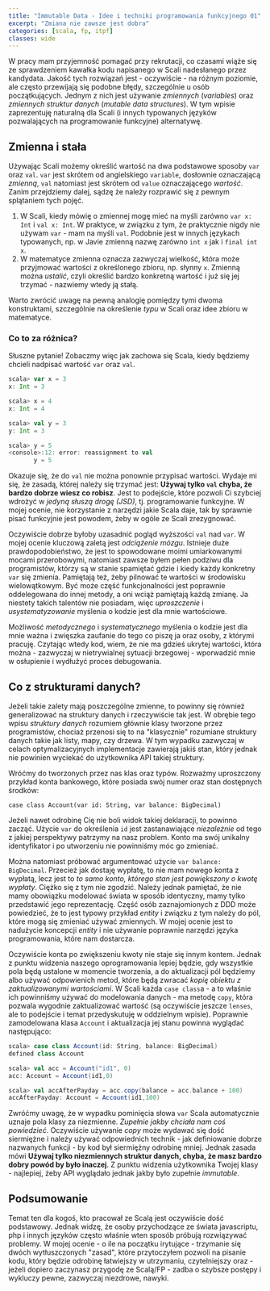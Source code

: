 ```yaml
---
title: "Immutable Data - Idee i techniki programowania funkcyjnego 01"
excerpt: "Zmiana nie zawsze jest dobra"
categories: [scala, fp, itpf]
classes: wide
---
```

W pracy mam przyjemność pomagać przy rekrutacji, co czasami wiąże się ze sprawdzeniem kawałka kodu napisanego w Scali nadesłanego przez kandydata. Jakość tych rozwiązań jest - oczywiście - na różnym poziomie, ale często przewijają się podobne błędy, szczególnie u osób początkujących. Jednym z nich jest używanie _zmiennych_ (_variables_) oraz _zmiennych struktur danych_ (_mutable data structures_). W tym wpisie zaprezentuję naturalną dla Scali (i innych typowanych języków pozwalających na programowanie funkcyjne) alternatywę. 

## Zmienna i stała

Używając Scali możemy określić wartość na dwa podstawowe sposoby `var` oraz `val`. `var` jest skrótem od angielskiego `variable`, dosłownie oznaczającą _zmienną_, `val` natomiast jest skrótem od `value` oznaczającego _wartość_. Zanim przejdziemy dalej, sądzę że należy rozprawić się z pewnym splątaniem tych pojęć.
 1. W Scali, kiedy mówię o zmiennej mogę mieć na myśli zarówno `var x: Int` i `val x: Int`. W praktyce, w związku z tym, że praktycznie nigdy nie używam `var` - mam na myśli `val`. Podobnie jest w innych językach typowanych, np. w Javie zmienną nazwę zarówno `int x` jak i `final int x`.
 2. W matematyce zmienna oznacza zazwyczaj wielkość, która może przyjmować wartości z określonego zbioru, np. słynny `x`. Zmienną można _ustalić_, czyli określić bardzo konkretną wartość i już się jej trzymać - nazwiemy wtedy ją stałą.

Warto zwrócić uwagę na pewną analogię pomiędzy tymi dwoma konstruktami, szczególnie na określenie _typu_ w Scali oraz idee zbioru w matematyce. 

### Co to za różnica?

Słuszne pytanie! Zobaczmy więc jak zachowa się Scala, kiedy będziemy chcieli nadpisać wartość `var` oraz `val`.
```scala
scala> var x = 3
x: Int = 3

scala> x = 4
x: Int = 4

scala> val y = 3
y: Int = 3

scala> y = 5
<console>:12: error: reassignment to val
       y = 5
```
Okazuje się, że do `val` nie można ponownie przypisać wartości. Wydaje mi się, że zasadą, której należy się trzymać jest: **Używaj tylko `val` chyba, że bardzo dobrze wiesz co robisz**. Jest to podejście, które pozwoli Ci szybciej wdrożyć w _jedyną słuszą drogę (JSD)_, tj. programowanie funkcyjne. W mojej ocenie, nie korzystanie z narzędzi jakie Scala daje, tak by sprawnie pisać funkcyjnie jest powodem, żeby w ogóle ze Scali zrezygnować. 

Oczywiście dobrze byłoby uzasadnić pogląd wyższości `val` nad `var`. W mojej ocenie kluczową zaletą jest _odciążenie mózgu_. Istnieje duże prawdopodobieństwo, że jest to spowodowane moimi umiarkowanymi mocami przerobowymi, natomiast zawsze byłem pełen podziwu dla programistów, którzy są w stanie spamiętać gdzie i kiedy każdy konkretny `var` się zmienia. Pamiętają też, żeby pilnować te wartości w środowisku wielowątkowym. Być może część funkcjonalności jest poprawnie oddelegowana do innej metody, a oni wciąż pamiętają każdą zmianę. Ja niestety takich talentów nie posiadam, więc _uproszczenie_ i _usystematyzowanie_ myślenia o kodzie jest dla mnie wartościowe. 

Możliwość _metodycznego_ i _systematycznego_ myślenia o kodzie jest dla mnie ważna i zwięszka zaufanie do tego co piszę ja oraz osoby, z którymi pracuję. Czytając wtedy kod, wiem, że nie ma gdzieś ukrytej wartości, która można - zazwyczaj w nietrywialnej sytuacji brzegowej - wporwadzić mnie w osłupienie i wydłużyć proces debugowania.

## Co z strukturami danych?

Jeżeli takie zalety mają poszczególne zmienne, to powinny się również generalizować na struktury danych i rzeczywiście tak jest. W obrębie tego wpisu _struktury danych_ rozumiem głównie klasy tworzone przez programistów, chociaż przenosi się to na "klasycznie" rozumiane struktury danych takie jak listy, mapy, czy drzewa. W tym wypadku zazwyczaj w celach optymalizacyjnych implementacje zawierają jakiś stan, który jednak nie powinien wyciekać do użytkownika API takiej struktury. 

Wróćmy do tworzonych przez nas klas oraz typów. Rozważmy uproszczony przykład konta bankowego, które posiada swój numer oraz stan dostępnych środków:
```
case class Account(var id: String, var balance: BigDecimal)
```
Jeżeli nawet odrobinę Cię nie boli widok takiej deklaracji, to powinno zacząć. Użycie `var` do określenia `id` jest zastanawiające _niezależnie_ od tego z jakiej perspektywy patrzymy na nasz problem. Konto ma swój unikalny identyfikator i po utworzeniu nie powinniśmy móc go zmieniać. 

Można natomiast próbować argumentować użycie `var balance: BigDecimal`. Przecież jak dostaję wypłatę, to nie mam nowego konta z wypłatą, lecz jest to _to samo konto, którego stan jest powiększony o kwotę wypłaty_. Ciężko się z tym nie zgodzić. Należy jednak pamiętać, że nie mamy obowiązku modelować świata w sposób identyczny, mamy tylko przedstawić jego reprezentację. Część osób zaznajomionych z DDD może powiedzieć, że to jest typowy przykład _entity_ i związku z tym należy do pól, które mogą się zmieniać używać zmiennych. W mojej ocenie jest to nadużycie koncepcji _entity_ i nie używanie poprawnie narzędzi języka programowania, które nam dostarcza. 

Oczywiście konta po zwiększeniu kwoty nie staje się innym kontem. Jednak z punktu widzenia naszego oprogramowania lepiej będzie, gdy wszystkie pola będą ustalone w momencie tworzenia, a do aktualizacji pól będziemy albo używać odpowienich metod, które będą zwracać _kopię obiektu z zaktualizowanymi wartościami_. W Scali każda `case class`a - a to właśnie ich powinniśmy używać do modelowania danych - ma metodę `copy`, która pozwala wygodnie zaktualizować wartość (są oczywiście jeszcze `lenses`, ale to podejście i temat przedyskutuję w oddzielnym wpisie). Poprawnie zamodelowana klasa `Account` i aktualizacja jej stanu powinna wyglądać następująco:
```scala
scala> case class Account(id: String, balance: BigDecimal)
defined class Account

scala> val acc = Account("id1", 0)
acc: Account = Account(id1,0)

scala> val accAfterPayday = acc.copy(balance = acc.balance + 100)
accAfterPayday: Account = Account(id1,100)
```
Zwróćmy uwagę, że w wypadku pominięcia słowa `var` Scala automatycznie uznaje pola klasy za niezmienne. _Zupełnie jakby chciała nam coś powiedzieć_. Oczywiście używanie _copy_ może wydawać się dość siermiężne i należy używać odpowiednich technik - jak definiowanie dobrze nazwanych funkcji - by kod był siermiężny odrobinę mniej. Jednak zasada mówi **Używaj tylko niezmiennych struktur danych, chyba, że masz bardzo dobry powód by było inaczej**. Z punktu widzenia użytkownika Twojej klasy - najlepiej, żeby API wyglądało jednak jakby było zupełnie _immutable_. 

## Podsumowanie

Temat ten dla kogoś, kto pracował ze Scalą jest oczywiście dość podstawowy. Jednak widzę, że osoby przychodzące ze świata javascriptu, php i innych języków często właśnie wten sposób próbują rozwiązywać problemy. W mojej ocenie - o ile na początku irytujące - trzymanie się dwóch wytłuszczonych "zasad", które przytoczyłem pozwoli na pisanie kodu, który będzie odrobinę łatwiejszy w utrzymaniu, czytelniejszy oraz - jeżeli dopiero zaczynasz przygodę ze Scalą/FP - zadba o szybsze postępy i wykluczy pewne, zazwyczaj niezdrowe, nawyki.
